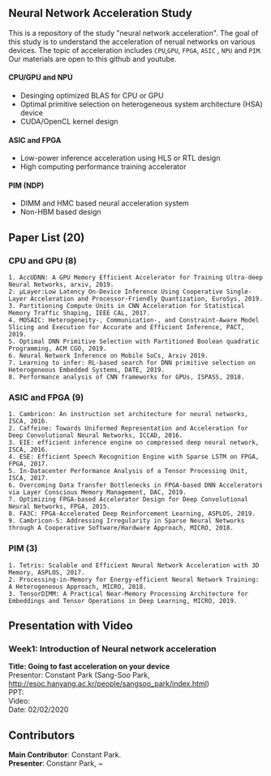 ## Neural Network Acceleration Study
This is a repository of the study "neural network acceleration". The goal of this study is to understand the acceleration of nerual networks on various devices. The topic of acceleration includes `CPU`,`GPU`, `FPGA`, `ASIC` , `NPU` and `PIM`. Our materials are open to this github and youtube.

#### CPU/GPU and NPU
- Desinging optimized BLAS for CPU or GPU
- Optimal primitive selection on heterogeneous system architecture (HSA) device
- CUDA/OpenCL kernel design

#### ASIC and FPGA
- Low-power inference acceleration using HLS or RTL design
- High computing performance training accelerator

#### PIM (NDP)
- DIMM and HMC based neural acceleration system
- Non-HBM based design

## Paper List (20)
### CPU and GPU (8)
	1. AccUDNN: A GPU Memory Efficient Accelerator for Training Ultra-deep Neural Networks, arxiv, 2019.
	2. µLayer:Low Latency On-Device Inference Using Cooperative Single-Layer Acceleration and Processor-Friendly Quantization, EuroSys, 2019.
	3. Partitioning Compute Units in CNN Acceleration for Statistical Memory Traffic Shaping, IEEE CAL, 2017.
	4. MOSAIC: Heterogeneity-, Communication-, and Constraint-Aware Model Slicing and Execution for Accurate and Efficient Inference, PACT, 2019.
	5. Optimal DNN Primitive Selection with Partitioned Boolean quadratic Programming, ACM CGO, 2019.
	6. Neural Network Inference on Mobile SoCs, Arxiv 2019.
	7. Learning to infer: RL-based search for DNN primitive selection on Heterogeneous Embedded Systems, DATE, 2019.
	8. Performance analysis of CNN frameworks for GPUs, ISPASS, 2018.
  

### ASIC and FPGA (9)
	1. Cambricon: An instruction set architecture for neural networks, ISCA, 2016.
	2. Caffeine: Towards Uniformed Representation and Acceleration for Deep Convolutional Neural Networks, ICCAD, 2016.
	3. EIE: efficient inference engine on compressed deep neural network, ISCA, 2016.
	4. ESE: Efficient Speech Recognition Engine with Sparse LSTM on FPGA, FPGA, 2017.
	5. In-Datacenter Performance Analysis of a Tensor Processing Unit, ISCA, 2017.
	6. Overcoming Data Transfer Bottlenecks in FPGA-based DNN Accelerators via Layer Conscious Memory Management, DAC, 2019.
	7. Optimizing FPGA-based Accelerator Design for Deep Convolutional Neural Networks, FPGA, 2015.
	8. FA3C: FPGA-Accelerated Deep Reinforcement Learning, ASPLOS, 2019.
	9. Cambricon-S: Addressing Irregularity in Sparse Neural Networks through A Cooperative Software/Hardware Approach, MICRO, 2018.
### PIM (3)
	1. Tetris: Scalable and Efficient Neural Network Acceleration with 3D Memory, ASPLOS, 2017.
	2. Processing-in-Memory for Energy-efficient Neural Network Training: A Heterogeneous Approach, MICRO, 2018.
	3. TensorDIMM: A Practical Near-Memory Processing Architecture for Embeddings and Tensor Operations in Deep Learning, MICRO, 2019.


## Presentation with Video
### Week1: Introduction of Neural network acceleration
**Title: Going to fast acceleration on your device**  
Presentor: Constant Park (Sang-Soo Park, http://esoc.hanyang.ac.kr/people/sangsoo_park/index.html)  
PPT:   
Video:   
Date: 02/02/2020 

## Contributors
**Main Contributor**: Constant Park.  
**Presenter**: Constanr Park, ~

